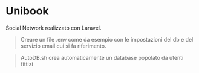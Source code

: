 # Unibook

Social Network realizzato con Laravel.

> Creare un file .env come da esempio con le impostazioni del db e del servizio email cui si fa riferimento.

> AutoDB.sh crea automaticamente un database popolato da utenti fittizi
